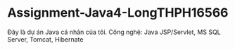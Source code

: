 # Assignment-Java4-LongTHPH16566
Đây là dự án Java cá nhân của tôi.
Công nghệ: Java JSP/Servlet, MS SQL Server, Tomcat, Hibernate
